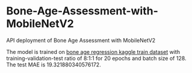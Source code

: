 # Bone-Age-Assessment-with-MobileNetV2
API deployment of Bone Age Assessment with MobileNetV2

The model is trained on [bone age regression kaggle train dataset](https://www.kaggle.com/c/bone-age-regression/data) with training-validation-test ratio of 8:1:1 for 20 epochs and batch size of 128. The test MAE is 19.321880340576172.

